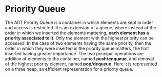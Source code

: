# Priority Queue

The ADT Priority Queue is a container in which elements are kept in order and access is restricted. It is an extension of a queue, where instead of the
order in which we inserted the elements mattering, **each element has a priority associated to it**. Only the element with the highest priority can be
accessed. In the case of two elements having the same priority, then the order in which they were inserted in the priority queue matters, the first
inserted having greater importance. The two principal operations are addition of elements to the container, named **push/enqueue**, and removal of
the highest priority element, named **pop/dequeue**. Here it is represented on a three heap, an efficient representation for a priority queue.